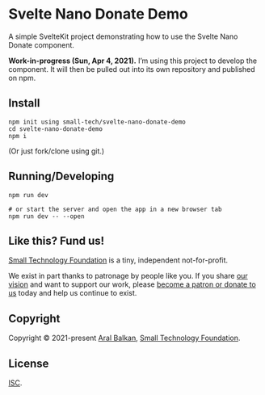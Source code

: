 # Svelte Nano Donate Demo

A simple SvelteKit project demonstrating how to use the Svelte Nano Donate component.

__Work-in-progress (Sun, Apr 4, 2021).__ I’m using this project to develop the component. It will then be pulled out into its own repository and published on npm.

## Install

```shell
npm init using small-tech/svelte-nano-donate-demo
cd svelte-nano-donate-demo
npm i
```

(Or just fork/clone using git.)

## Running/Developing

```shell
npm run dev

# or start the server and open the app in a new browser tab
npm run dev -- --open
```

## Like this? Fund us!

[Small Technology Foundation](https://small-tech.org) is a tiny, independent not-for-profit.

We exist in part thanks to patronage by people like you. If you share [our vision](https://small-tech.org/about/#small-technology) and want to support our work, please [become a patron or donate to us](https://small-tech.org/fund-us) today and help us continue to exist.

## Copyright

Copyright &copy; 2021-present [Aral Balkan](https://ar.al), [Small Technology Foundation](https://small-tech.org).

## License

[ISC](./LICENSE).
